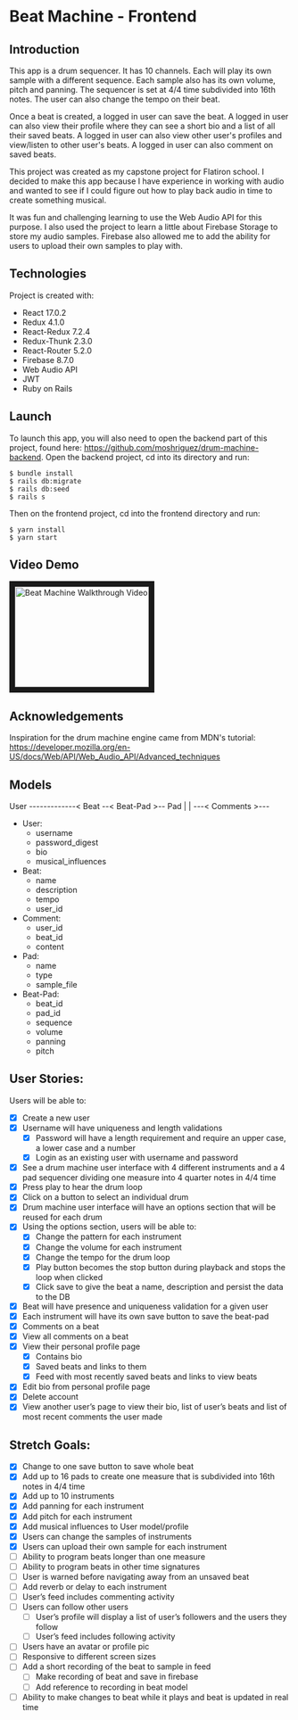# Beat Machine - Frontend

## Introduction
This app is a drum sequencer. It has 10 channels. Each will play its own sample with a different sequence. Each sample also has its own volume, pitch and panning. The sequencer is set at 4/4 time subdivided into 16th notes. The user can also change the tempo on their beat.

Once a beat is created, a logged in user can save the beat. A logged in user can also view their profile where they can see a short bio and a list of all their saved beats. A logged in user can also view other user's profiles and view/listen to other user's beats. A logged in user can also comment on saved beats.

This project was created as my capstone project for Flatiron school. I decided to make this app because I have experience in working with audio and wanted to see if I could figure out how to play back audio in time to create something musical. 

It was fun and challenging learning to use the Web Audio API for this purpose. I also used the project to learn a little about Firebase Storage to store my audio samples. Firebase also allowed me to add the ability for users to upload their own samples to play with.

## Technologies
Project is created with:
- React 17.0.2
- Redux 4.1.0
- React-Redux 7.2.4
- Redux-Thunk 2.3.0
- React-Router 5.2.0
- Firebase 8.7.0
- Web Audio API
- JWT
- Ruby on Rails

## Launch
To launch this app, you will also need to open the backend part of this project, found here: https://github.com/moshriguez/drum-machine-backend. Open the backend project, cd into its directory and run:

```
$ bundle install
$ rails db:migrate
$ rails db:seed
$ rails s
```
Then on the frontend project, cd into the frontend directory and run:
```
$ yarn install
$ yarn start
```

## Video Demo
<a href="https://www.loom.com/share/92620bab5dea457da1b08882d2987169?sharedAppSource=personal_library" target="_blank"><img src="https://www.loom.com/share/92620bab5dea457da1b08882d2987169?sharedAppSource=personal_library/0.jpg" 
alt="Beat Machine Walkthrough Video" width="240" height="180" border="10" /></a>

## Acknowledgements
Inspiration for the drum machine engine came from MDN's tutorial: https://developer.mozilla.org/en-US/docs/Web/API/Web_Audio_API/Advanced_techniques

## Models
User -------------< Beat --< Beat-Pad >-- Pad
   |                |
   ---< Comments >---

- User:
    - username
    - password_digest
    - bio
    - musical_influences
- Beat:
    - name
    - description
    - tempo
    - user_id
- Comment:
    - user_id
    - beat_id
    - content
- Pad:
    - name
    - type
    - sample_file
- Beat-Pad:
    - beat_id
    - pad_id
    - sequence
    - volume
    - panning
    - pitch

## User Stories:
Users will be able to:
- [x] Create a new user
- [x] Username will have uniqueness and length validations
    - [x] Password will have a length requirement and require an upper case, a lower case and a number
    - [x] Login as an existing user with username and password
- [x] See a drum machine user interface with 4 different instruments and a 4 pad sequencer dividing one measure into 4 quarter notes in 4/4 time
- [x] Press play to hear the drum loop
- [x] Click on a button to select an individual drum
- [x] Drum machine user interface will have an options section that will be reused for each drum
- [x] Using the options section, users will be able to:
    - [x] Change the pattern for each instrument
    - [x] Change the volume for each instrument
    - [x] Change the tempo for the drum loop
    - [x] Play button becomes the stop button during playback and stops the loop when clicked
    - [x] Click save to give the beat a name, description and persist the data to the DB
- [x] Beat will have presence and uniqueness validation for a given user
- [x] Each instrument will have its own save button to save the beat-pad
- [x]  Comments on a beat
- [x]  View all comments on a beat
- [x] View their personal profile page
    - [x] Contains bio
    - [x] Saved beats and links to them
    - [x] Feed with most recently saved beats and links to view beats
- [x] Edit bio from personal profile page
- [x] Delete account
- [x] View another user’s page to view their bio, list of user’s beats and list of most recent comments the user made

## Stretch Goals:
- [x] Change to one save button to save whole beat
- [x] Add up to 16 pads to create one measure that is subdivided into 16th notes in 4/4 time
- [x] Add up to 10 instruments
- [x] Add panning for each instrument
- [x] Add pitch for each instrument
- [x] Add musical influences to User model/profile
- [x] Users can change the samples of instruments
- [x] Users can upload their own sample for each instrument
- [ ] Ability to program beats longer than one measure
- [ ] Ability to program beats in other time signatures
- [ ] User is warned before navigating away from an unsaved beat
- [ ] Add reverb or delay to each instrument
- [ ] User’s feed includes commenting activity
- [ ] Users can follow other users
    - [ ] User’s profile will display a list of user’s followers and the users they follow
    - [ ] User’s feed includes following activity
- [ ] Users have an avatar or profile pic
- [ ] Responsive to different screen sizes
- [ ] Add a short recording of the beat to sample in feed
    - [ ] Make recording of beat and save in firebase
    - [ ] Add reference to recording in beat model
- [ ] Ability to make changes to beat while it plays and beat is updated in real time